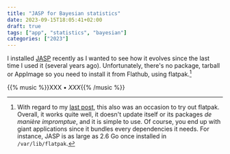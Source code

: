 ```yaml
---
title: "JASP for Bayesian statistics"
date: 2023-09-15T18:05:41+02:00
draft: true
tags: ["app", "statistics", "bayesian"]
categories: ["2023"]
---
```


I installed [JASP](https://jasp-stats.org/) recently as I wanted to see how it evolves since the last time I used it (several years ago). Unfortunately, there's no package, tarball or AppImage so you need to install it from Flathub, using flatpak.[^1]

{{% music %}}XXX • _XXX_{{% /music %}}

[^1]: With regard to my [last post](/post/why-i-like-ubuntu), this also was an occasion to try out flatpak. Overall, it works quite well, it doesn't update itself or its packages _de manière impromptue_, and it is simple to use. Of course, you end up with giant applications since it bundles every dependencies it needs. For instance, JASP is as large as 2.6 Go once installed in `/var/lib/flatpak`.
